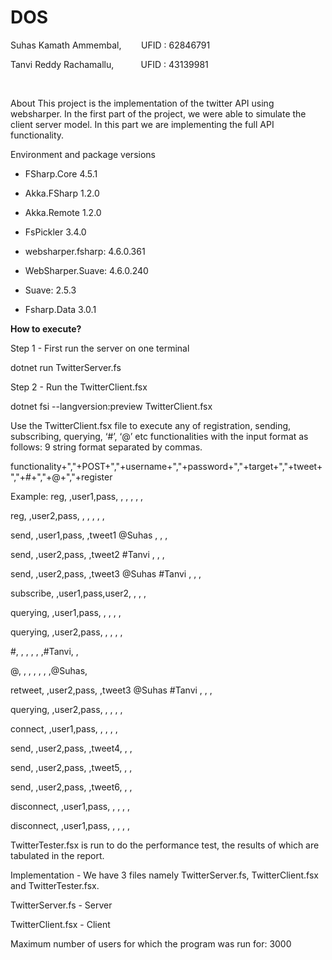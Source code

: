# DOS
 
Suhas Kamath Ammembal, &nbsp;&nbsp;&nbsp;&nbsp;&nbsp;&nbsp; UFID : 62846791

Tanvi Reddy Rachamallu, &nbsp;&nbsp;&nbsp;&nbsp;&nbsp;&nbsp;&nbsp;&nbsp;&nbsp;  UFID : 43139981

&nbsp;
&nbsp;



About
This project is the implementation of the twitter API using websharper. In the first part of the project, we were able to simulate the client server model. In this part we are implementing the full API functionality.

Environment and package versions

- FSharp.Core 4.5.1
- Akka.FSharp 1.2.0
- Akka.Remote 1.2.0
- FsPickler 3.4.0

- websharper.fsharp: 4.6.0.361
- WebSharper.Suave: 4.6.0.240
- Suave: 2.5.3

- Fsharp.Data 3.0.1


<b>How to execute?</b>

Step 1 - First run the server on one terminal

dotnet run TwitterServer.fs

Step 2 - Run the TwitterClient.fsx

dotnet fsi --langversion:preview TwitterClient.fsx


Use the TwitterClient.fsx file to execute any of registration, sending, subscribing, querying, ‘#’, ‘@’ etc functionalities with the input format as follows: 9 string format separated by commas.

functionality+","+POST+","+username+","+password+","+target+","+tweet+","+#+","+@+","+register


Example:
reg, ,user1,pass, , , , , ,

reg, ,user2,pass, , , , , ,

send, ,user1,pass, ,tweet1 @Suhas , , ,

send, ,user2,pass, ,tweet2 #Tanvi , , ,

send, ,user2,pass, ,tweet3 @Suhas #Tanvi , , ,

subscribe, ,user1,pass,user2, , , ,

querying, ,user1,pass, , , , ,

querying, ,user2,pass, , , , ,

#, , , , , ,#Tanvi, ,

@, , , , , , ,@Suhas,

retweet, ,user2,pass, ,tweet3 @Suhas #Tanvi , , , 

querying, ,user2,pass, , , , ,

connect, ,user1,pass, , , , ,

send, ,user2,pass, ,tweet4, , ,

send, ,user2,pass, ,tweet5, , ,

send, ,user2,pass, ,tweet6, , ,

disconnect, ,user1,pass, , , , ,

disconnect, ,user1,pass, , , , ,

TwitterTester.fsx is run to do the performance test, the results of which are tabulated in the report.

Implementation - We have 3 files namely TwitterServer.fs, TwitterClient.fsx and TwitterTester.fsx.

TwitterServer.fs - Server

TwitterClient.fsx - Client

Maximum number of users for which the program was run for: 3000
